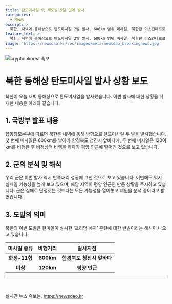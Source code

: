 ```yaml
---
title: 탄도미사일 北 재도발…5일 만에 발사
categories:
  - News
excerpt: >
  북한, 새벽에 동해상으로 탄도미사일 2발 발사. 600km 범위 미사일, 북한판 이스칸데르로 추정. 군, 발사 실패로 평가. 두 번째 미사일 실패, 내륙에 떨어졌을 수도. 한미일, 프리덤 에지 훈련 반발로 해석.
feature_text: >
  북한, 새벽에 동해상으로 탄도미사일 2발 발사. 600km 범위 미사일, 북한판 이스칸데르로 추정. 군, 발사 실패로 평가. 두 번째 미사일 실패, 내륙에 떨어졌을 수도. 한미일, 프리덤 에지 훈련 반발로 해석.
image: 'https://newsdao.kr/res/images/meta/newsdao_breakingnews.jpg'
---
```


<p><img src="https://newsdao.kr/res/images/meta/newsdao_breakingnews.jpg" alt="cryptoinkorea 속보" /></p>

<h1>북한 동해상 탄도미사일 발사 상황 보도</h1>

<p data-ke-size="size16">북한이 오늘 새벽 동해상으로 탄도미사일을 발사했습니다. 이번 발사에 대한 상황을 취재한 내용은 아래와 같습니다.</p>

<h2 data-ke-size="size26">1. 국방부 발표 내용</h2>

<p data-ke-size="size16">합동참모본부에 따르면 북한은 새벽에 동해 방향으로 탄도미사일 두 발을 발사했습니다. 첫 번째 미사일은 600km를 날아가 함경북도 청진시 앞바다에, 두 번째 미사일은 120여km를 비행한 후 비정상적 비행을 하다가 평앙 인근에 떨어진 것으로 보고 있습니다.</p>

<h2 data-ke-size="size26">2. 군의 분석 및 해석</h2>

<p data-ke-size="size16">우리 군은 이번 발사 역시 반쪽짜리 성공에 그친 것으로 보고 있습니다. 이번에도 역시 실패일 가능성을 높게 보고 있으며, 해당 지역이 평양 인근인 만큼 상황을 주시하고 있습니다. 군은 실패로 단정짓는 것보다는 모든 가능성을 열어놓고 제원을 분석 중이라고 밝혔습니다.</p>

<h2 data-ke-size="size26">3. 도발의 의미</h2>

<p data-ke-size="size16">북한의 이번 도발은 한미일이 실시한 '프리덤 에지' 훈련에 대한 반발이라는 해석이 나오고 있습니다.</p>

<table>
    <thead>
        <tr>
            <th>미사일 종류</th>
            <th>비행거리</th>
            <th>발사지점</th>
        </tr>
    </thead>
    <tbody>
        <tr>
            <td style="text-align: center; height: 17px;"><b>화성-11형</b></td>
            <td style="text-align: center; height: 17px;"><b>600km</b></td>
            <td style="text-align: center; height: 17px;"><b>함경북도 청진시 앞바다</b></td>
        </tr>
        <tr>
            <td style="text-align: center; height: 17px;"><b>미상</b></td>
            <td style="text-align: center; height: 17px;"><b>120km</b></td>
            <td style="text-align: center; height: 17px;"><b>평양 인근</b></td>
        </tr>
    </tbody>
</table>

<hr>

<p data-ke-size="size16">&nbsp;</p>
실시간 뉴스 속보는, <a href="https://newsdao.kr" rel="dofollow">https://newsdao.kr</a>


